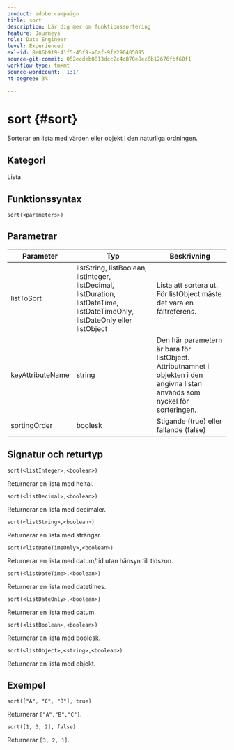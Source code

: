 ```yaml
---
product: adobe campaign
title: sort
description: Lär dig mer om funktionssortering
feature: Journeys
role: Data Engineer
level: Experienced
exl-id: 8e86b919-41f5-45f9-a6af-9fe290405095
source-git-commit: 052ecdeb0813dcc2c4c870e8ec6b12676fbf60f1
workflow-type: tm+mt
source-wordcount: '131'
ht-degree: 3%

---
```


# sort {#sort}

Sorterar en lista med värden eller objekt i den naturliga ordningen.

## Kategori

Lista

## Funktionssyntax

`sort(<parameters>)`

## Parametrar

| Parameter | Typ | Beskrivning |
|-----------|------------------|------------------|
| listToSort | listString, listBoolean, listInteger, listDecimal, listDuration, listDateTime, listDateTimeOnly, listDateOnly eller listObject | Lista att sortera ut. För listObject måste det vara en fältreferens. |
| keyAttributeName | string | Den här parametern är bara för listObject. Attributnamnet i objekten i den angivna listan används som nyckel för sorteringen. |
| sortingOrder | boolesk | Stigande (true) eller fallande (false) |

## Signatur och returtyp

`sort(<listInteger>,<boolean>)`

Returnerar en lista med heltal.

`sort(<listDecimal>,<boolean>)`

Returnerar en lista med decimaler.

`sort(<listString>,<boolean>)`

Returnerar en lista med strängar.

`sort(<listDateTimeOnly>,<boolean>)`

Returnerar en lista med datum/tid utan hänsyn till tidszon.

`sort(<listDateTime>,<boolean>)`

Returnerar en lista med datetimes.

`sort(<listDateOnly>,<boolean>)`

Returnerar en lista med datum.

`sort(<listBoolean>,<boolean>)`

Returnerar en lista med boolesk.

`sort(<listObject>,<string>,<boolean>)`

Returnerar en lista med objekt.

## Exempel

`sort(["A", "C", "B"], true)`

Returnerar `["A","B","C"]`.

`sort([1, 3, 2], false)`

Returnerar `[3, 2, 1]`.

